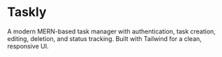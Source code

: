# Taskly
A modern MERN-based task manager with authentication, task creation, editing, deletion, and status tracking. Built with Tailwind for a clean, responsive UI.
